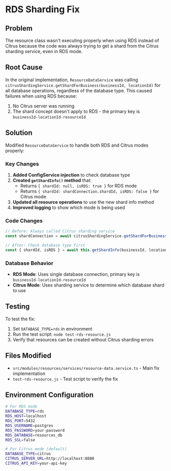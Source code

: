 # RDS Sharding Fix

## Problem
The resource class wasn't executing properly when using RDS instead of Citrus because the code was always trying to get a shard from the Citrus sharding service, even in RDS mode.

## Root Cause
In the original implementation, `ResourceDataService` was calling `citrusShardingService.getShardForBusiness(businessId, locationId)` for all database operations, regardless of the database type. This caused failures when using RDS because:

1. No Citrus server was running
2. The shard concept doesn't apply to RDS - the primary key is `businessId-locationId-resourceId`

## Solution
Modified `ResourceDataService` to handle both RDS and Citrus modes properly:

### Key Changes

1. **Added ConfigService injection** to check database type
2. **Created `getShardInfo()` method** that:
   - Returns `{ shardId: null, isRDS: true }` for RDS mode
   - Returns `{ shardId: shardConnection.shardId, isRDS: false }` for Citrus mode
3. **Updated all resource operations** to use the new shard info method
4. **Improved logging** to show which mode is being used

### Code Changes

```typescript
// Before: Always called Citrus sharding service
const shardConnection = await citrusShardingService.getShardForBusiness(businessId, locationId);

// After: Check database type first
const { shardId, isRDS } = await this.getShardInfo(businessId, locationId);
```

### Database Behavior

- **RDS Mode**: Uses single database connection, primary key is `businessId-locationId-resourceId`
- **Citrus Mode**: Uses sharding service to determine which database shard to use

## Testing

To test the fix:

1. Set `DATABASE_TYPE=rds` in environment
2. Run the test script: `node test-rds-resource.js`
3. Verify that resources can be created without Citrus sharding errors

## Files Modified

- `src/modules/resources/services/resource-data.service.ts` - Main fix implementation
- `test-rds-resource.js` - Test script to verify the fix

## Environment Configuration

```bash
# For RDS mode
DATABASE_TYPE=rds
RDS_HOST=localhost
RDS_PORT=5432
RDS_USERNAME=postgres
RDS_PASSWORD=your-password
RDS_DATABASE=resources_db
RDS_SSL=false

# For Citrus mode (default)
DATABASE_TYPE=citrus
CITRUS_SERVER_URL=http://localhost:8080
CITRUS_API_KEY=your-api-key
```
